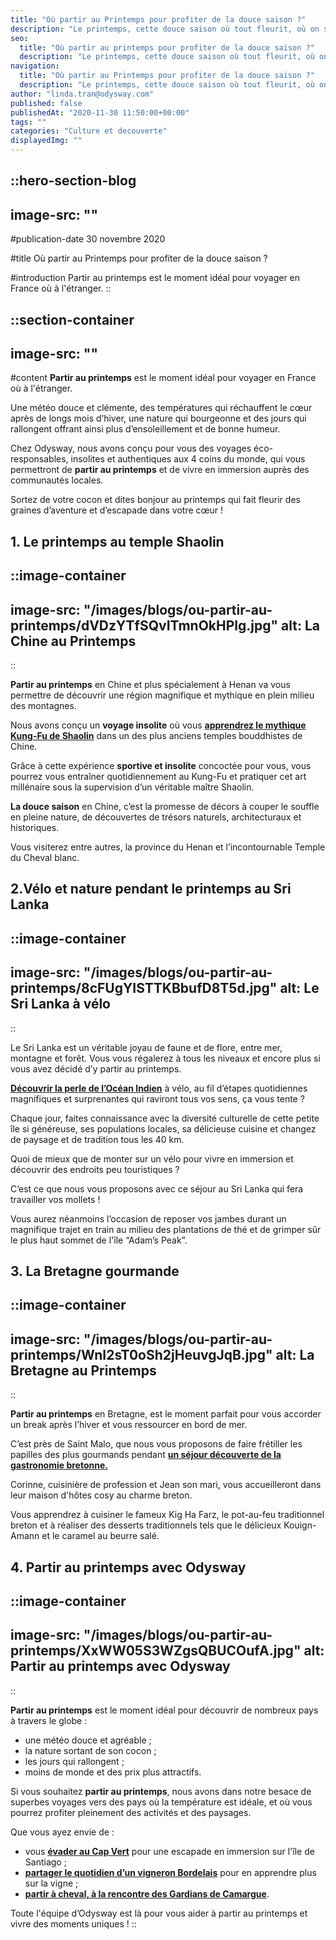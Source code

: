 ```yaml
---
title: "Où partir au Printemps pour profiter de la douce saison ?"
description: "Le printemps, cette douce saison où tout fleurit, où on sort de son cocon, le temps est encore un peu frais mais c’est la promesse des beaux jours qui arrivent."
seo:
  title: "Où partir au printemps pour profiter de la douce saison ?"
  description: "Le printemps, cette douce saison où tout fleurit, où on sort de son cocon, le temps est encore un peu frais, mais c’est la promesse des beaux jours qui arrivent !"
navigation:
  title: "Où partir au Printemps pour profiter de la douce saison ?"
  description: "Le printemps, cette douce saison où tout fleurit, où on sort de son cocon, le temps est encore un peu frais mais c’est la promesse des beaux jours qui arrivent."
author: "linda.tran@odysway.com"
published: false
publishedAt: "2020-11-30 11:50:00+00:00"
tags: ""
categories: "Culture et decouverte"
displayedImg: ""
---
```


::hero-section-blog
---
image-src: ""
---
#publication-date
30 novembre 2020

#title
Où partir au Printemps pour profiter de la douce saison ?

#introduction
Partir au printemps est le moment idéal pour voyager en France où à l'étranger.
::

::section-container
---
image-src: ""
---
#content
**Partir au printemps** est le moment idéal pour voyager en France où à l'étranger.

Une météo douce et clémente, des températures qui réchauffent le cœur après de longs mois d’hiver, une nature qui bourgeonne et des jours qui rallongent offrant ainsi plus d’ensoleillement et de bonne humeur.

Chez Odysway, nous avons conçu pour vous des voyages éco-responsables, insolites et authentiques aux 4 coins du monde, qui vous permettront de **partir au printemps** et de vivre en immersion auprès des communautés locales.

Sortez de votre cocon et dites bonjour au printemps qui fait fleurir des graines d’aventure et d’escapade dans votre cœur !

## **1\. Le printemps au temple Shaolin**

::image-container
---
image-src: "/images/blogs/ou-partir-au-printemps/dVDzYTfSQvITmnOkHPlg.jpg"
alt: La Chine au Printemps
---
::

**Partir au printemps** en Chine et plus spécialement à Henan va vous permettre de découvrir une région magnifique et mythique en plein milieu des montagnes.

Nous avons conçu un **voyage insolite** où vous [**apprendrez le mythique Kung-Fu de Shaolin**](https://odysway.com/voyages/kung-fu-temple-shaolin-chine?utm_source=SEO&utm_medium=thematique&utm_campaign=partir_printemps) dans un des plus anciens temples bouddhistes de Chine.

Grâce à cette expérience **sportive et insolite** concoctée pour vous, vous pourrez vous entraîner quotidiennement au Kung-Fu et pratiquer cet art millénaire sous la supervision d’un véritable maître Shaolin. 

**La douce saison** en Chine, c’est la promesse de décors à couper le souffle en pleine nature, de découvertes de trésors naturels, architecturaux et historiques.

Vous visiterez entre autres, la province du Henan et l’incontournable Temple du Cheval blanc.

## 2.Vélo et nature pendant le printemps au Sri Lanka

::image-container
---
image-src: "/images/blogs/ou-partir-au-printemps/8cFUgYISTTKBbufD8T5d.jpg"
alt: Le Sri Lanka à vélo
---
::

Le Sri Lanka est un véritable joyau de faune et de flore, entre mer, montagne et forêt. Vous vous régalerez à tous les niveaux et encore plus si vous avez décidé d’y partir au printemps.

[**Découvrir la perle de l’Océan Indien**](https://odysway.com/voyages/voyage-velo-sri-lanka?utm_source=SEO&utm_medium=thematique&utm_campaign=partir_printemps) à vélo, au fil d’étapes quotidiennes magnifiques et surprenantes qui raviront tous vos sens, ça vous tente ?

Chaque jour, faites connaissance avec la diversité culturelle de cette petite île si généreuse, ses populations locales, sa délicieuse cuisine et changez de paysage et de tradition tous les 40 km.

Quoi de mieux que de monter sur un vélo pour vivre en immersion et découvrir des endroits peu touristiques ?

C’est ce que nous vous proposons avec ce séjour au Sri Lanka qui fera travailler vos mollets !

Vous aurez néanmoins l’occasion de reposer vos jambes durant un magnifique trajet en train au milieu des plantations de thé et de grimper sûr le plus haut sommet de l'île “Adam’s Peak”.

## 3\. La Bretagne gourmande

::image-container
---
image-src: "/images/blogs/ou-partir-au-printemps/WnI2sT0oSh2jHeuvgJqB.jpg"
alt: La Bretagne au Printemps
---
::

**Partir au printemps** en Bretagne, est le moment parfait pour vous accorder un break après l’hiver et vous ressourcer en bord de mer.

C’est près de Saint Malo, que nous vous proposons de faire frétiller les papilles des plus gourmands pendant [**un séjour découverte de la gastronomie bretonne.**](https://odysway.com/voyages/decouvrez-les-secrets-de-la-gastronomie-bretonne?utm_source=SEO&utm_medium=thematique&utm_campaign=partir_printemps)

Corinne, cuisinière de profession et Jean son mari, vous accueilleront dans leur maison d'hôtes cosy au charme breton.

Vous apprendrez à cuisiner le fameux Kig Ha Farz, le pot-au-feu traditionnel breton et à réaliser des desserts traditionnels tels que le délicieux Kouign-Amann et le caramel au beurre salé.

## 4\. Partir au printemps avec Odysway

::image-container
---
image-src: "/images/blogs/ou-partir-au-printemps/XxWW05S3WZgsQBUCOufA.jpg"
alt: Partir au printemps avec Odysway
---
::

**Partir au printemps** est le moment idéal pour découvrir de nombreux pays à travers le globe :

*   une météo douce et agréable ; 
*   la nature sortant de son cocon ; 
*   les jours qui rallongent ; 
*   moins de monde et des prix plus attractifs.

Si vous souhaitez **partir au printemps**, nous avons dans notre besace de superbes voyages vers des pays où la température est idéale, et où vous pourrez profiter pleinement des activités et des paysages.

Que vous ayez envie de :

*   vous [**évader au Cap Vert**](https://odysway.com/voyages/immersion-cap-vert?utm_source=SEO&utm_medium=thematique&utm_campaign=partir_printemps) pour une escapade en immersion sur l'île de Santiago ; 
*   [**partager le quotidien d’un vigneron Bordelais**](https://odysway.com/voyages/sejour-oenologie-vignoble-bordeaux?utm_source=SEO&utm_medium=thematique&utm_campaign=partir_printemps) pour en apprendre plus sur la vigne ;
*   [**partir à cheval, à la rencontre des Gardians de Camargue**](https://odysway.com/voyages/gardian-camargue-cheval?utm_source=SEO&utm_medium=thematique&utm_campaign=partir_printemps). 

Toute l'équipe d’Odysway est là pour vous aider à partir au printemps et vivre des moments uniques !
::
